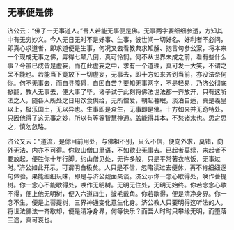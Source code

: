 ##  无事便是佛

济公云：“佛子一无事道人。”吾人若能无事便是佛。无事两字要细细参透，方知其中有无穷妙义。今人无日无时不是好事、生事，彼世间一切好名、好利者不必问，即真心求道者，即求道便是生事，何况又去看教典求知解、抱言句参公案，将本来一个现成无事之佛，弄得七颠八倒，真可怜悯。何不从世界未成之前，看有些什么事？今虽已成皆是虚妄，而在此虚妄之中，求有一个道理，真可发一大笑，不谓之呆不能也。若能当下竟放下一切虚妄，无事去，即十方如来齐到当前，亦没法奈何你。何不无事去，而自寻障碍，自困自苦？要知无事两字，不是轻易，乃济公彻底掀翻，教人无事去，便大事了毕。诸子试于此刻将佛法世法都一齐放开，只有这听法之人，随各人所处之日用饮食供给，无所憎爱，朝起暮眠，淡泊自适，真是羲皇以上，极乐国土，无以异也。生事即是众生，无事即是佛。十方如来并无奇特处，只因他得了这无事之妙，所以有等等智慧神通。盖能得其本，不愁诸末也。思之思之，慎勿忽略。

济公又云：“道流，是你目前用处，与佛祖不别，只么不信，便向外求，莫错，向外无法，内亦不可得。你取山僧口里语，不如歇业无事去。已起者莫续，未起者不要放起，便胜你十年行脚。约山僧见处，无许多般，只是平常著衣吃饭，无事过时。”济公如此开示，可谓明白极矣。人只是不信，忽略读过去便休，再不肯细细逐句体验。果能细细玩味，即是与济公觌面亲谈。济公示你一念心歇得处，唤作菩提树。你一念心不能歇得处，唤作无明树。无明无住处，无明无始终。你若念念心歇不得，便上他无明树，便入六道四生，披毛戴角。你若歇得，便是清净身界。你一念不生，便是上菩提树，三界神通变化意生化身。济公教人只要明得这听法的人，将世法佛法一齐歇却，便是清净身界，何等快乐？而吾人时时只攀缘无明，而堕落三途，真可哀也。

